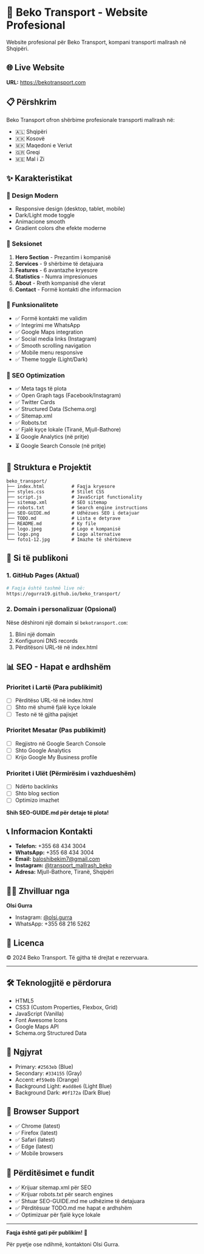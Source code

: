 # 🚚 Beko Transport - Website Profesional

Website profesional për Beko Transport, kompani transporti mallrash në Shqipëri.

## 🌐 Live Website

**URL:** https://bekotransport.com

## 📋 Përshkrim

Beko Transport ofron shërbime profesionale transporti mallrash në:
- 🇦🇱 Shqipëri
- 🇽🇰 Kosovë
- 🇲🇰 Maqedoni e Veriut
- 🇬🇷 Greqi
- 🇲🇪 Mal i Zi

## ✨ Karakteristikat

### 🎨 Design Modern
- Responsive design (desktop, tablet, mobile)
- Dark/Light mode toggle
- Animacione smooth
- Gradient colors dhe efekte moderne

### 📱 Seksionet
1. **Hero Section** - Prezantim i kompanisë
2. **Services** - 9 shërbime të detajuara
3. **Features** - 6 avantazhe kryesore
4. **Statistics** - Numra impresionues
5. **About** - Rreth kompanisë dhe vlerat
6. **Contact** - Formë kontakti dhe informacion

### 🔧 Funksionalitete
- ✅ Formë kontakti me validim
- ✅ Integrimi me WhatsApp
- ✅ Google Maps integration
- ✅ Social media links (Instagram)
- ✅ Smooth scrolling navigation
- ✅ Mobile menu responsive
- ✅ Theme toggle (Light/Dark)

### 🎯 SEO Optimization
- ✅ Meta tags të plota
- ✅ Open Graph tags (Facebook/Instagram)
- ✅ Twitter Cards
- ✅ Structured Data (Schema.org)
- ✅ Sitemap.xml
- ✅ Robots.txt
- ✅ Fjalë kyçe lokale (Tiranë, Mjull-Bathore)
- ⏳ Google Analytics (në pritje)
- ⏳ Google Search Console (në pritje)

## 📁 Struktura e Projektit

```
beko_transport/
├── index.html          # Faqja kryesore
├── styles.css          # Stilet CSS
├── script.js           # JavaScript functionality
├── sitemap.xml         # SEO sitemap
├── robots.txt          # Search engine instructions
├── SEO-GUIDE.md        # Udhëzues SEO i detajuar
├── TODO.md             # Lista e detyrave
├── README.md           # Ky file
├── logo.jpeg           # Logo e kompanisë
├── logo.png            # Logo alternative
└── foto1-12.jpg        # Imazhe të shërbimeve
```

## 🚀 Si të publikoni

### 1. GitHub Pages (Aktual)
```bash
# Faqja është tashmë live në:
https://ogurra19.github.io/beko_transport/
```

### 2. Domain i personalizuar (Opsional)
Nëse dëshironi një domain si `bekotransport.com`:
1. Blini një domain
2. Konfiguroni DNS records
3. Përditësoni URL-të në index.html

## 📊 SEO - Hapat e ardhshëm

### Prioritet i Lartë (Para publikimit)
- [ ] Përditëso URL-të në index.html
- [ ] Shto më shumë fjalë kyçe lokale
- [ ] Testo në të gjitha pajisjet

### Prioritet Mesatar (Pas publikimit)
- [ ] Regjistro në Google Search Console
- [ ] Shto Google Analytics
- [ ] Krijo Google My Business profile

### Prioritet i Ulët (Përmirësim i vazhdueshëm)
- [ ] Ndërto backlinks
- [ ] Shto blog section
- [ ] Optimizo imazhet

**Shih SEO-GUIDE.md për detaje të plota!**

## 📞 Informacion Kontakti

- **Telefon:** +355 68 434 3004
- **WhatsApp:** +355 68 434 3004
- **Email:** baloshibekim7@gmail.com
- **Instagram:** [@transport_mallrash_beko](https://www.instagram.com/transport_mallrash_beko)
- **Adresa:** Mjull-Bathore, Tiranë, Shqipëri

## 👨‍💻 Zhvilluar nga

**Olsi Gurra**
- Instagram: [@olsi.gurra](https://www.instagram.com/olsi.gurra)
- WhatsApp: +355 68 216 5262

## 📝 Licenca

© 2024 Beko Transport. Të gjitha të drejtat e rezervuara.

---

## 🛠️ Teknologjitë e përdorura

- HTML5
- CSS3 (Custom Properties, Flexbox, Grid)
- JavaScript (Vanilla)
- Font Awesome Icons
- Google Maps API
- Schema.org Structured Data

## 🎨 Ngjyrat

- Primary: `#2563eb` (Blue)
- Secondary: `#334155` (Gray)
- Accent: `#f59e0b` (Orange)
- Background Light: `#add8e6` (Light Blue)
- Background Dark: `#0f172a` (Dark Blue)

## 📱 Browser Support

- ✅ Chrome (latest)
- ✅ Firefox (latest)
- ✅ Safari (latest)
- ✅ Edge (latest)
- ✅ Mobile browsers

## 🔄 Përditësimet e fundit

- ✅ Krijuar sitemap.xml për SEO
- ✅ Krijuar robots.txt për search engines
- ✅ Shtuar SEO-GUIDE.md me udhëzime të detajuara
- ✅ Përditësuar TODO.md me hapat e ardhshëm
- ✅ Optimizuar për fjalë kyçe lokale

---

**Faqja është gati për publikim!** 🎉

Për pyetje ose ndihmë, kontaktoni Olsi Gurra.

